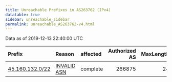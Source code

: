 ```yaml
---
title: Unreachable Prefixes in AS263762 (IPv4)
datatable: true
sidebar: unreachable_sidebar
permalink: unreachable_AS263762-v4.html
---
```


Data as of 2019-12-13 22:40:00 UTC


<div class="datatable-begin"></div>

| Prefix                                                   | Reason                                                                                                  | affected   |   Authorized AS |   MaxLength | Anchor                                         |   unreachable /24s |
|:---------------------------------------------------------|:--------------------------------------------------------------------------------------------------------|:-----------|----------------:|------------:|:-----------------------------------------------|-------------------:|
| [45.160.132.0/22](https://stat.ripe.net/45.160.132.0/22) | [INVALID ASN](https://rpki-validator.ripe.net/announcement-preview?asn=AS263762&prefix=45.160.132.0/22) | complete   |          266875 |          24 | [LACNIC](unreachable_LACNIC_RPKI_Root-v4.html) |                  4 |

<div class="datatable-end"></div>